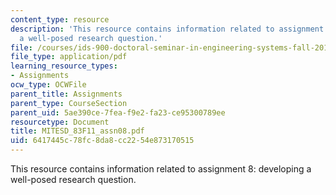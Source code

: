 ```yaml
---
content_type: resource
description: 'This resource contains information related to assignment 8: developing
  a well-posed research question.'
file: /courses/ids-900-doctoral-seminar-in-engineering-systems-fall-2011/6417445c78fc8da8cc2254e873170515_MITESD_83F11_assn08.pdf
file_type: application/pdf
learning_resource_types:
- Assignments
ocw_type: OCWFile
parent_title: Assignments
parent_type: CourseSection
parent_uid: 5ae390ce-7fea-f9e2-fa23-ce95300789ee
resourcetype: Document
title: MITESD_83F11_assn08.pdf
uid: 6417445c-78fc-8da8-cc22-54e873170515
---
```

This resource contains information related to assignment 8: developing a well-posed research question.


